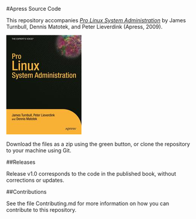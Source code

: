 #Apress Source Code

This repository accompanies [*Pro Linux System Administration*](http://www.apress.com/9781430219125) by James Turnbull, Dennis Matotek, and Peter Lieverdink (Apress, 2009).

![Cover image](9781430219125.jpg)

Download the files as a zip using the green button, or clone the repository to your machine using Git.

##Releases

Release v1.0 corresponds to the code in the published book, without corrections or updates.

##Contributions

See the file Contributing.md for more information on how you can contribute to this repository.
